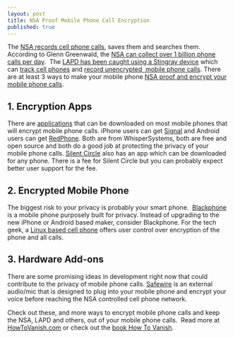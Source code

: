 ```yaml
---
layout: post
title: NSA Proof Mobile Phone Call Encryption
published: true
---
```

<p>The <a href="https://firstlook.org/theintercept/2014/05/19/data-pirates-caribbean-nsa-recording-every-cell-phone-call-bahamas/" target="_blank">NSA records cell phone calls</a>, saves them and searches them. According to Glenn Greenwald, the <a href="http://www.computerworld.com/article/2473898/data-privacy/nsa-collected-1-trillion-metadata-records--harvested-1-billion-mobile-calls-daily.html" target="_blank">NSA can collect over 1 billion phone calls per day</a>.  The <a href="http://firstamendmentcoalition.org/2013/02/lapds-use-of-stingray-cell-phone-monitoring-tool-revealed-by-fac-public-records-request/" target="_blank">LAPD has been caught using a Stingray device</a> which can <a href="http://www.howtovanish.com/2015/01/tin-foil-hat-for-your-phone/" target="_blank">track cell phones</a> and <a href="http://en.wikipedia.org/wiki/Cellphone_surveillance" target="_blank">record unencrypted  mobile phone calls</a>. There are at least 3 ways to make your mobile phone <a href="http://www.howtovanish.com/2015/02/nsa-proof-mobile-phone-call-encryption" target="_blank">NSA proof and encrypt your mobile phone calls</a>.</p>
<h2>1. Encryption Apps</h2>
<p>There are <a href="http://www.howtovanish.com/2011/06/cell-phone-security/" target="_blank">applications</a> that can be downloaded on most mobile phones that will encrypt mobile phone calls. iPhone users can get <a href="https://whispersystems.org/blog/signal/" target="_blank">Signal</a> and Android users can get <a href="https://whispersystems.org/#privacy" target="_blank">RedPhone</a>. Both are from WhisperSystems, both are free and open source and both do a good job at protecting the privacy of your mobile phone calls. <a href="https://silentcircle.com/services" target="_blank">Silent Circle</a> also has an app which can be downloaded for any phone. There is a fee for Silent Circle but you can probably expect better user support for the fee.</p>
<h2>2. Encrypted Mobile Phone</h2>
<p>The biggest risk to your privacy is probably your smart phone.  <a href="https://blackphone.ch/" target="_blank">Blackphone</a> is a mobile phone purposely built for privacy. Instead of upgrading to the new iPhone or Android based maker, consider Blackphone. For the tech geek, a <a href="http://en.wikipedia.org/wiki/List_of_open-source_mobile_phones" target="_blank">Linux based cell phone</a> offers user control over encryption of the phone and all calls.</p>
<h2>3. Hardware Add-ons</h2>
<p>There are some promising ideas in development right now that could contribute to the privacy of mobile phone calls. <a href="CryptoCom.pw" target="_blank">Safewire</a> is an external audio/mic that is designed to plug into your mobile phone and encrypt your voice before reaching the NSA controlled cell phone network.</p>
<p>Check out these, and more ways to encrypt mobile phone calls and keep the NSA, LAPD and others, out of your mobile phone calls.  Read more at <a href="http://www.howtovanish.com/" target="_blank">HowToVanish.com</a> or check out the <a href="http://www.howtovanish.com/products/how-to-vanish-book/" target="_blank">book How To Vanish</a>.</p>
